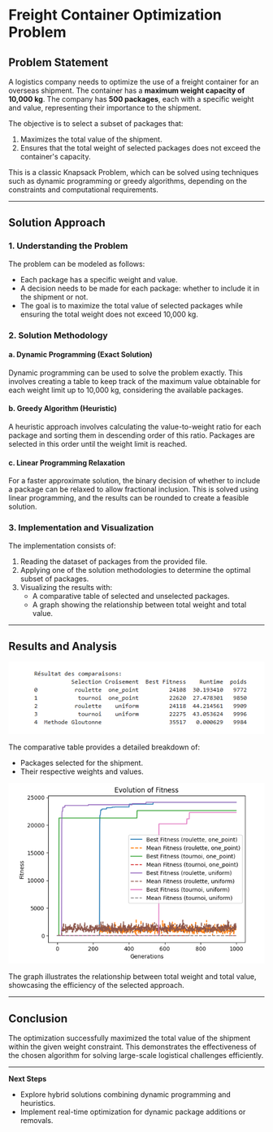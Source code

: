 # Freight Container Optimization Problem

## Problem Statement

A logistics company needs to optimize the use of a freight container for an overseas shipment. The container has a **maximum weight capacity of 10,000 kg**. The company has **500 packages**, each with a specific weight and value, representing their importance to the shipment.

The objective is to select a subset of packages that:
1. Maximizes the total value of the shipment.
2. Ensures that the total weight of selected packages does not exceed the container's capacity.

This is a classic Knapsack Problem, which can be solved using techniques such as dynamic programming or greedy algorithms, depending on the constraints and computational requirements.

---

## Solution Approach

### 1. Understanding the Problem

The problem can be modeled as follows:
- Each package has a specific weight and value.
- A decision needs to be made for each package: whether to include it in the shipment or not.
- The goal is to maximize the total value of selected packages while ensuring the total weight does not exceed 10,000 kg.

### 2. Solution Methodology

#### a. Dynamic Programming (Exact Solution)
Dynamic programming can be used to solve the problem exactly. This involves creating a table to keep track of the maximum value obtainable for each weight limit up to 10,000 kg, considering the available packages.

#### b. Greedy Algorithm (Heuristic)
A heuristic approach involves calculating the value-to-weight ratio for each package and sorting them in descending order of this ratio. Packages are selected in this order until the weight limit is reached.

#### c. Linear Programming Relaxation
For a faster approximate solution, the binary decision of whether to include a package can be relaxed to allow fractional inclusion. This is solved using linear programming, and the results can be rounded to create a feasible solution.

### 3. Implementation and Visualization

The implementation consists of:
1. Reading the dataset of packages from the provided file.
2. Applying one of the solution methodologies to determine the optimal subset of packages.
3. Visualizing the results with:
   - A comparative table of selected and unselected packages.
   - A graph showing the relationship between total weight and total value.

---

## Results and Analysis

![Comparative Table](comparative_table.png)

The comparative table provides a detailed breakdown of:
- Packages selected for the shipment.
- Their respective weights and values.

![Graph](graph.png)

The graph illustrates the relationship between total weight and total value, showcasing the efficiency of the selected approach.

---

## Conclusion

The optimization successfully maximized the total value of the shipment within the given weight constraint. This demonstrates the effectiveness of the chosen algorithm for solving large-scale logistical challenges efficiently.

---

**Next Steps**
- Explore hybrid solutions combining dynamic programming and heuristics.
- Implement real-time optimization for dynamic package additions or removals.
